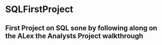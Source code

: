 # SQLFirstProject
## First Project on SQL sone by following along on the ALex the Analysts Project walkthrough
